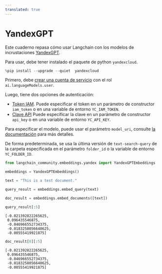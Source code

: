 ```yaml
---
translated: true
---
```


# YandexGPT

Este cuaderno repasa cómo usar Langchain con los modelos de incrustaciones [YandexGPT](https://cloud.yandex.com/en/services/yandexgpt).

Para usar, debe tener instalado el paquete de python `yandexcloud`.

```python
%pip install --upgrade --quiet  yandexcloud
```

Primero, debe [crear una cuenta de servicio](https://cloud.yandex.com/en/docs/iam/operations/sa/create) con el rol `ai.languageModels.user`.

Luego, tiene dos opciones de autenticación:
- [Token IAM](https://cloud.yandex.com/en/docs/iam/operations/iam-token/create-for-sa).
    Puede especificar el token en un parámetro de constructor `iam_token` o en una variable de entorno `YC_IAM_TOKEN`.
- [Clave API](https://cloud.yandex.com/en/docs/iam/operations/api-key/create)
    Puede especificar la clave en un parámetro de constructor `api_key` o en una variable de entorno `YC_API_KEY`.

Para especificar el modelo, puede usar el parámetro `model_uri`, consulte [la documentación](https://cloud.yandex.com/en/docs/yandexgpt/concepts/models#yandexgpt-embeddings) para más detalles.

De forma predeterminada, se usa la última versión de `text-search-query` de la carpeta especificada en el parámetro `folder_id` o la variable de entorno `YC_FOLDER_ID`.

```python
from langchain_community.embeddings.yandex import YandexGPTEmbeddings
```

```python
embeddings = YandexGPTEmbeddings()
```

```python
text = "This is a test document."
```

```python
query_result = embeddings.embed_query(text)
```

```python
doc_result = embeddings.embed_documents([text])
```

```python
query_result[:5]
```

```output
[-0.021392822265625,
 0.096435546875,
 -0.046966552734375,
 -0.0183258056640625,
 -0.00555419921875]
```

```python
doc_result[0][:5]
```

```output
[-0.021392822265625,
 0.096435546875,
 -0.046966552734375,
 -0.0183258056640625,
 -0.00555419921875]
```
